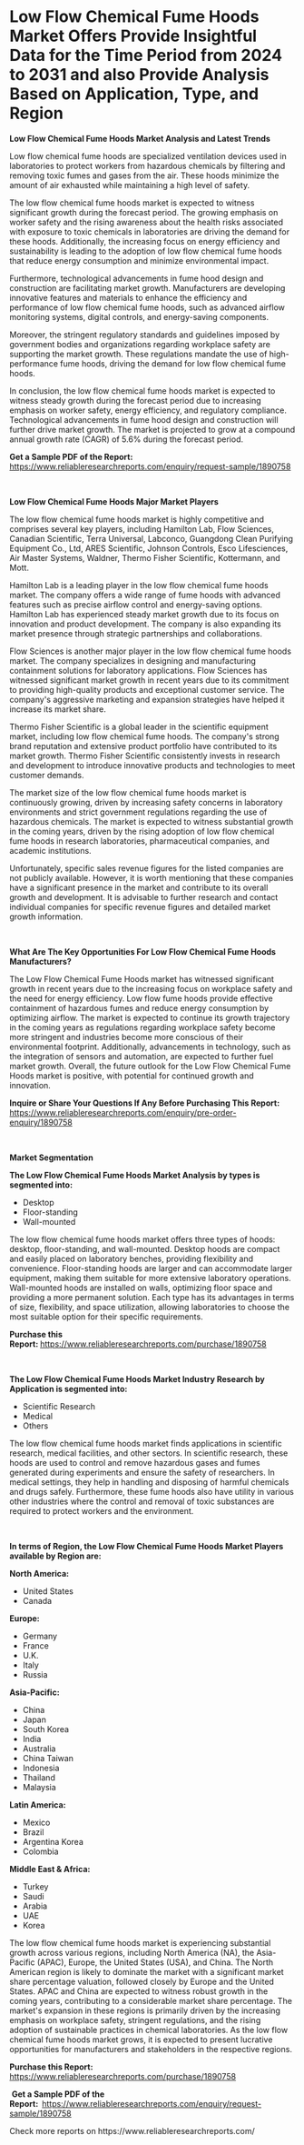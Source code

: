 <p><h1>Low Flow Chemical Fume Hoods Market Offers Provide Insightful Data for the Time Period from 2024 to 2031 and also Provide Analysis Based on Application, Type, and Region</h1></p><p><strong>Low Flow Chemical Fume Hoods Market Analysis and Latest Trends</strong></p>
<p><p>Low flow chemical fume hoods are specialized ventilation devices used in laboratories to protect workers from hazardous chemicals by filtering and removing toxic fumes and gases from the air. These hoods minimize the amount of air exhausted while maintaining a high level of safety.</p><p>The low flow chemical fume hoods market is expected to witness significant growth during the forecast period. The growing emphasis on worker safety and the rising awareness about the health risks associated with exposure to toxic chemicals in laboratories are driving the demand for these hoods. Additionally, the increasing focus on energy efficiency and sustainability is leading to the adoption of low flow chemical fume hoods that reduce energy consumption and minimize environmental impact.</p><p>Furthermore, technological advancements in fume hood design and construction are facilitating market growth. Manufacturers are developing innovative features and materials to enhance the efficiency and performance of low flow chemical fume hoods, such as advanced airflow monitoring systems, digital controls, and energy-saving components.</p><p>Moreover, the stringent regulatory standards and guidelines imposed by government bodies and organizations regarding workplace safety are supporting the market growth. These regulations mandate the use of high-performance fume hoods, driving the demand for low flow chemical fume hoods.</p><p>In conclusion, the low flow chemical fume hoods market is expected to witness steady growth during the forecast period due to increasing emphasis on worker safety, energy efficiency, and regulatory compliance. Technological advancements in fume hood design and construction will further drive market growth. The market is projected to grow at a compound annual growth rate (CAGR) of 5.6% during the forecast period.</p></p>
<p><strong>Get a Sample PDF of the Report:&nbsp;</strong> <a href="https://www.reliableresearchreports.com/enquiry/request-sample/1890758">https://www.reliableresearchreports.com/enquiry/request-sample/1890758</a></p>
<p>&nbsp;</p>
<p><strong>Low Flow Chemical Fume Hoods Major Market Players</strong></p>
<p><p>The low flow chemical fume hoods market is highly competitive and comprises several key players, including Hamilton Lab, Flow Sciences, Canadian Scientific, Terra Universal, Labconco, Guangdong Clean Purifying Equipment Co., Ltd, ARES Scientific, Johnson Controls, Esco Lifesciences, Air Master Systems, Waldner, Thermo Fisher Scientific, Kottermann, and Mott.</p><p>Hamilton Lab is a leading player in the low flow chemical fume hoods market. The company offers a wide range of fume hoods with advanced features such as precise airflow control and energy-saving options. Hamilton Lab has experienced steady market growth due to its focus on innovation and product development. The company is also expanding its market presence through strategic partnerships and collaborations.</p><p>Flow Sciences is another major player in the low flow chemical fume hoods market. The company specializes in designing and manufacturing containment solutions for laboratory applications. Flow Sciences has witnessed significant market growth in recent years due to its commitment to providing high-quality products and exceptional customer service. The company's aggressive marketing and expansion strategies have helped it increase its market share.</p><p>Thermo Fisher Scientific is a global leader in the scientific equipment market, including low flow chemical fume hoods. The company's strong brand reputation and extensive product portfolio have contributed to its market growth. Thermo Fisher Scientific consistently invests in research and development to introduce innovative products and technologies to meet customer demands.</p><p>The market size of the low flow chemical fume hoods market is continuously growing, driven by increasing safety concerns in laboratory environments and strict government regulations regarding the use of hazardous chemicals. The market is expected to witness substantial growth in the coming years, driven by the rising adoption of low flow chemical fume hoods in research laboratories, pharmaceutical companies, and academic institutions.</p><p>Unfortunately, specific sales revenue figures for the listed companies are not publicly available. However, it is worth mentioning that these companies have a significant presence in the market and contribute to its overall growth and development. It is advisable to further research and contact individual companies for specific revenue figures and detailed market growth information.</p></p>
<p>&nbsp;</p>
<p><strong>What Are The Key Opportunities For Low Flow Chemical Fume Hoods Manufacturers?</strong></p>
<p><p>The Low Flow Chemical Fume Hoods market has witnessed significant growth in recent years due to the increasing focus on workplace safety and the need for energy efficiency. Low flow fume hoods provide effective containment of hazardous fumes and reduce energy consumption by optimizing airflow. The market is expected to continue its growth trajectory in the coming years as regulations regarding workplace safety become more stringent and industries become more conscious of their environmental footprint. Additionally, advancements in technology, such as the integration of sensors and automation, are expected to further fuel market growth. Overall, the future outlook for the Low Flow Chemical Fume Hoods market is positive, with potential for continued growth and innovation.</p></p>
<p><strong>Inquire or Share Your Questions If Any Before Purchasing This Report:</strong> <a href="https://www.reliableresearchreports.com/enquiry/pre-order-enquiry/1890758">https://www.reliableresearchreports.com/enquiry/pre-order-enquiry/1890758</a></p>
<p>&nbsp;</p>
<p><strong>Market Segmentation</strong></p>
<p><strong>The Low Flow Chemical Fume Hoods Market Analysis by types is segmented into:</strong></p>
<p><ul><li>Desktop</li><li>Floor-standing</li><li>Wall-mounted</li></ul></p>
<p><p>The low flow chemical fume hoods market offers three types of hoods: desktop, floor-standing, and wall-mounted. Desktop hoods are compact and easily placed on laboratory benches, providing flexibility and convenience. Floor-standing hoods are larger and can accommodate larger equipment, making them suitable for more extensive laboratory operations. Wall-mounted hoods are installed on walls, optimizing floor space and providing a more permanent solution. Each type has its advantages in terms of size, flexibility, and space utilization, allowing laboratories to choose the most suitable option for their specific requirements.</p></p>
<p><strong>Purchase this Report:&nbsp;</strong><a href="https://www.reliableresearchreports.com/purchase/1890758">https://www.reliableresearchreports.com/purchase/1890758</a></p>
<p>&nbsp;</p>
<p><strong>The Low Flow Chemical Fume Hoods Market Industry Research by Application is segmented into:</strong></p>
<p><ul><li>Scientific Research</li><li>Medical</li><li>Others</li></ul></p>
<p><p>The low flow chemical fume hoods market finds applications in scientific research, medical facilities, and other sectors. In scientific research, these hoods are used to control and remove hazardous gases and fumes generated during experiments and ensure the safety of researchers. In medical settings, they help in handling and disposing of harmful chemicals and drugs safely. Furthermore, these fume hoods also have utility in various other industries where the control and removal of toxic substances are required to protect workers and the environment.</p></p>
<p>&nbsp;</p>
<p><strong>In terms of Region, the Low Flow Chemical Fume Hoods Market Players available by Region are:</strong></p>
<p>
    <p> <strong> North America: </strong>
        <ul>
            <li>United States</li>
            <li>Canada</li>
        </ul>
        </p> 
    <p> <strong> Europe: </strong>
        <ul>
            <li>Germany</li>
            <li>France</li>
            <li>U.K.</li>
            <li>Italy</li>
            <li>Russia</li>
        </ul>
        </p> 
    <p> <strong> Asia-Pacific: </strong>
        <ul>
            <li>China</li>
            <li>Japan</li>
            <li>South Korea</li>
            <li>India</li>
            <li>Australia</li>
            <li>China Taiwan</li>
            <li>Indonesia</li>
            <li>Thailand</li>
            <li>Malaysia</li>
        </ul>
        </p> 
    <p> <strong> Latin America: </strong>
        <ul>
            <li>Mexico</li>
            <li>Brazil</li>
            <li>Argentina Korea</li>
            <li>Colombia</li>
        </ul>
        </p> 
    <p> <strong> Middle East & Africa: </strong>
        <ul>
            <li>Turkey</li>
            <li>Saudi</li>
            <li>Arabia</li>
            <li>UAE</li>
            <li>Korea</li>
        </ul>
    </p>
    </p>
<p><p>The low flow chemical fume hoods market is experiencing substantial growth across various regions, including North America (NA), the Asia-Pacific (APAC), Europe, the United States (USA), and China. The North American region is likely to dominate the market with a significant market share percentage valuation, followed closely by Europe and the United States. APAC and China are expected to witness robust growth in the coming years, contributing to a considerable market share percentage. The market's expansion in these regions is primarily driven by the increasing emphasis on workplace safety, stringent regulations, and the rising adoption of sustainable practices in chemical laboratories. As the low flow chemical fume hoods market grows, it is expected to present lucrative opportunities for manufacturers and stakeholders in the respective regions.</p></p>
<p><strong>Purchase this Report: </strong><a href="https://www.reliableresearchreports.com/purchase/1890758">https://www.reliableresearchreports.com/purchase/1890758</a></p>
<p>&nbsp;<strong>Get a Sample PDF of the Report:&nbsp;&nbsp;</strong><a href="https://www.reliableresearchreports.com/enquiry/request-sample/1890758">https://www.reliableresearchreports.com/enquiry/request-sample/1890758</a></p>
<p><strong></strong></p>
<p>Check more reports on https://www.reliableresearchreports.com/</p>
